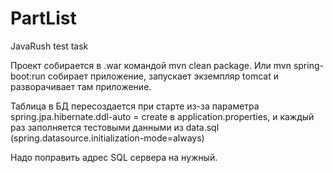 # PartList
JavaRush test task

Проект собирается в .war командой mvn clean package.
Или mvn spring-boot:run собирает приложение, запускает экземпляр tomcat и разворачивает там приложение.

Таблица в БД пересоздается при старте из-за параметра spring.jpa.hibernate.ddl-auto = create в application.properties, и каждый раз заполняется тестовыми данными из data.sql (spring.datasource.initialization-mode=always)

Надо поправить адрес SQL сервера на нужный.
